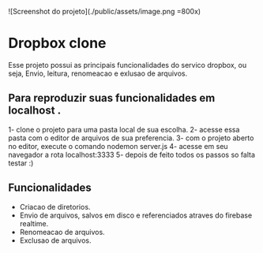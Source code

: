 ![Screenshot do projeto](./public/assets/image.png =800x)

# Dropbox clone

Esse projeto possui as principais funcionalidades do servico dropbox, ou seja, Envio, leitura, renomeacao e exlusao de arquivos.

## Para reproduzir suas funcionalidades em localhost .

1- clone o projeto para uma pasta local de sua escolha.
2- acesse essa pasta com o editor de arquivos de sua preferencia.
3- com o projeto aberto no editor, execute o comando nodemon server.js
4- acesse em seu navegador a rota localhost:3333
5- depois de feito todos os passos so falta testar :)

## Funcionalidades

- Criacao de diretorios.
- Envio de arquivos, salvos em disco e referenciados atraves do firebase realtime.
- Renomeacao de arquivos.
- Exclusao de arquivos.
